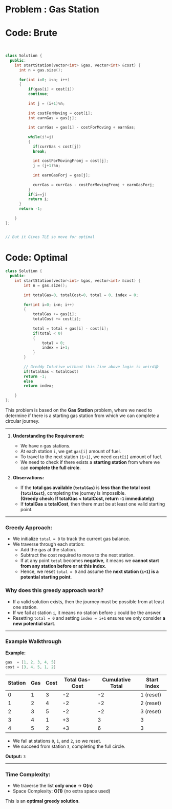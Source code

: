 # Problem : Gas Station

# Code: Brute

```c++


class Solution {
  public:
    int startStation(vector<int> &gas, vector<int> &cost) {
      int n = gas.size();
      
      for(int i=0; i<n; i++)
      {
          if(gas[i] < cost[i])
          continue;
          
          int j = (i+1)%n;
          
          int costForMoving = cost[i];
          int earnGas = gas[j];
          
          int currGas = gas[i] - costForMoving + earnGas;
          
          while(i!=j)
          {
            if(currGas < cost[j])
            break;
            
            int costForMovingFromj = cost[j];
            j = (j+1)%n;
            
            int earnGasForj = gas[j];
            
            currGas = currGas - costForMovingFromj + earnGasForj;
          }
          if(i==j)
          return i;
      }
      return -1;
      
    }
};


// But it Gives TLE so move for optimal 
```



# Code: Optimal
```c++
class Solution {
  public:
    int startStation(vector<int> &gas, vector<int> &cost) {
        int n = gas.size();
        
        int totalGas=0, totalCost=0, total = 0, index = 0;
        
        for(int i=0; i<n; i++)
        {
            totalGas += gas[i];
            totalCost += cost[i];
            
            total = total + gas[i] - cost[i];
            if(total < 0)
            {
                total = 0;
                index = i+1; 
            }
        }
        
        // Greddy Intutive without this line above logic is weird😁 
        if(totalGas < totalCost) 
        return -1;
        else 
        return index;
        
    }
};
```


This problem is based on the **Gas Station** problem, where we need to determine if there is a starting gas station from which we can complete a circular journey.

---

1. **Understanding the Requirement:**  
   - We have `n` gas stations.
   - At each station `i`, we get `gas[i]` amount of fuel.
   - To travel to the next station `(i+1)`, we need `cost[i]` amount of fuel.
   - We need to check if there exists a **starting station** from where we can **complete the full circle**.

2. **Observations:**  
   - If the **total gas available (`totalGas`)** is **less than the total cost (`totalCost`)**, completing the journey is impossible.  
     **(Greedy check: If totalGas < totalCost, return `-1` immediately)**
   - If **totalGas ≥ totalCost**, then there must be at least one valid starting point.

---

### **Greedy Approach:**
- We initialize `total = 0` to track the current gas balance.
- We traverse through each station:
  - Add the gas at the station.
  - Subtract the cost required to move to the next station.
  - If at any point `total` becomes **negative**, it means we **cannot start from any station before or at this index**.
  - Hence, we reset `total = 0` and assume the **next station (`i+1`) is a potential starting point**.

### **Why does this greedy approach work?**
- If a valid solution exists, then the journey must be possible from at least one station.
- If we fail at station `i`, it means no station before `i` could be the answer.
- Resetting `total = 0` and setting `index = i+1` ensures we only consider **a new potential start**.

---

### **Example Walkthrough**
**Example:**  
```cpp
gas  = [1, 2, 3, 4, 5]  
cost = [3, 4, 5, 1, 2]  
```

| Station | Gas | Cost | Total Gas-Cost | Cumulative Total | Start Index |
|---------|-----|------|---------------|-----------------|-------------|
| 0       | 1   | 3    | -2            | -2              | 1 (reset)   |
| 1       | 2   | 4    | -2            | -2              | 2 (reset)   |
| 2       | 3   | 5    | -2            | -2              | 3 (reset)   |
| 3       | 4   | 1    | +3            | 3               | 3           |
| 4       | 5   | 2    | +3            | 6               | 3           |

- We fail at stations `0`, `1`, and `2`, so we reset.
- We succeed from station `3`, completing the full circle.

**Output:** `3`

---

### **Time Complexity:**
- We traverse the list **only once** → **O(n)**
- Space Complexity: **O(1)** (no extra space used)

This is an **optimal greedy solution**. 